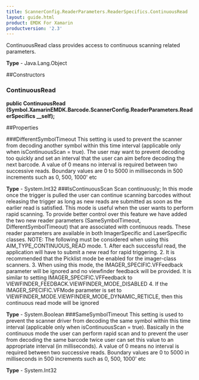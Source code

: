 ```yaml
---
title: ScannerConfig.ReaderParameters.ReaderSpecifics.ContinuousRead
layout: guide.html
product: EMDK For Xamarin
productversion: '2.3'
---
```

ContinuousRead class provides access to continuous scanning related parameters.

**Type** - Java.Lang.Object

##Constructors
### ContinuousRead 
**public ContinuousRead (Symbol.XamarinEMDK.Barcode.ScannerConfig.ReaderParameters.ReaderSpecifics __self);**

##Properties

###DifferentSymbolTimeout
This setting is used to prevent the scanner from decoding another symbol within this time interval (applicable only when isContinuousScan = true). The user may want to prevent decoding too quickly and set an interval that the user can aim before decoding the next barcode. A value of 0 means no interval is required between two successive reads. Boundary values are 0 to 5000 in milliseconds in 500 increments such as 0, 500, 1000' etc

**Type** - System.Int32
###IsContinuousScan
Scan continuously; In this mode once the trigger is pulled the user can continue scanning barcodes without releasing the trigger as long as new reads are submitted as soon as the earlier read is satisfied. This mode is useful when the user wants to perform rapid scanning. To provide better control over this feature we have added the two new reader parameters (SameSymbolTimeout, DifferentSymbolTimeout) that are associated with continuous reads. These reader parameters are available in both ImagerSpecific and LaserSpecific classes. NOTE: The following must be considered when using this AIM_TYPE_CONTINUOUS_READ mode. 1. After each successful read, the application will have to submit a new read for rapid triggering. 2. It is recommended that the Picklist mode be enabled for the imager-class scanners. 3. When using this mode, the IMAGER_SPECIFIC.VFFeedback parameter will be ignored and no viewfinder feedback will be provided. It is similar to setting IMAGER_SPECIFIC.VFFeedback to VIEWFINDER_FEEDBACK.VIEWFINDER_MODE_DISABLED 4. If the IMAGER_SPECIFIC.VFMode parameter is set to VIEWFINDER_MODE.VIEWFINDER_MODE_DYNAMIC_RETICLE, then this continuous read mode will be ignored

**Type** - System.Boolean
###SameSymbolTimeout
This setting is used to prevent the scanner driver from decoding the same symbol within this time interval (applicable only when isContinuousScan = true). Basically in the continuous mode the user can perform rapid scan and to prevent the user from decoding the same barcode twice user can set this value to an appropriate interval (in milliseconds). A value of 0 means no interval is required between two successive reads. Boundary values are 0 to 5000 in milliseconds in 500 increments such as 0, 500, 1000' etc

**Type** - System.Int32






